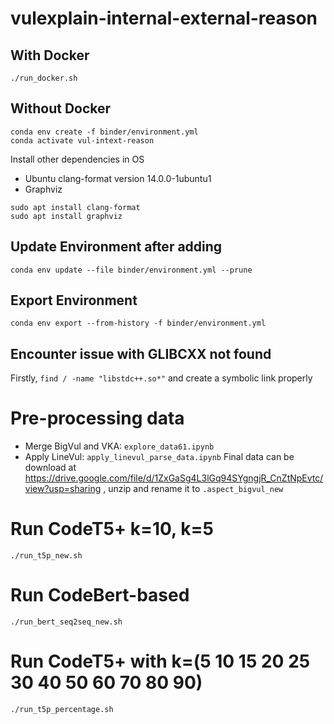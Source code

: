 # vulexplain-internal-external-reason
## With Docker
```console
./run_docker.sh
```
## Without Docker
```console
conda env create -f binder/environment.yml
conda activate vul-intext-reason
```

Install other dependencies in OS
+ Ubuntu clang-format version 14.0.0-1ubuntu1
+ Graphviz
```console
sudo apt install clang-format
sudo apt install graphviz
```

## Update Environment after adding
```console
conda env update --file binder/environment.yml --prune
```
## Export Environment
```console
conda env export --from-history -f binder/environment.yml
```


## Encounter issue with GLIBCXX not found
Firstly, `find / -name "libstdc++.so*"` and create a symbolic link properly

# Pre-processing data
- Merge BigVul and VKA: `explore_data61.ipynb`
- Apply LineVul: `apply_linevul_parse_data.ipynb`
Final data can be download at https://drive.google.com/file/d/1ZxGaSg4L3lGq94SYgngjR_CnZtNpEvtc/view?usp=sharing , unzip and rename it to `.aspect_bigvul_new`

# Run CodeT5+ k=10, k=5
```console
./run_t5p_new.sh
```
# Run CodeBert-based
```console
./run_bert_seq2seq_new.sh
```
# Run CodeT5+ with k=(5 10 15 20 25 30 40 50 60 70 80 90)
```console
./run_t5p_percentage.sh
```
